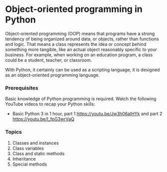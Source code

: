 # Object-oriented programming in Python

Object-oriented programming (OOP) means that programs have a strong tendency of being organized around data, or objects, rather than functions and logic. That means a class represents the idea or concept behind something more tangible, like an actual object reasonably specific to your business. For example, when working on an education program, a class could be a student, teacher, or classroom.

With Python, it certainly can be used as a scripting language, it is designed as an object-oriented programming language.

### Prerequisites
Basic knowledge of Python programming is required. Watch the following YouTube videos to recap your Python skills:
- Basic Python 3 in 1 hour, part 1 https://youtu.be/Jw3h06aIHYk and part 2 https://youtu.be/I_fpG3wrVaQ

### Topics
1. Classes and instances
2. Class variables
3. Class and static methods
4. Inheritance
5. Special methods

